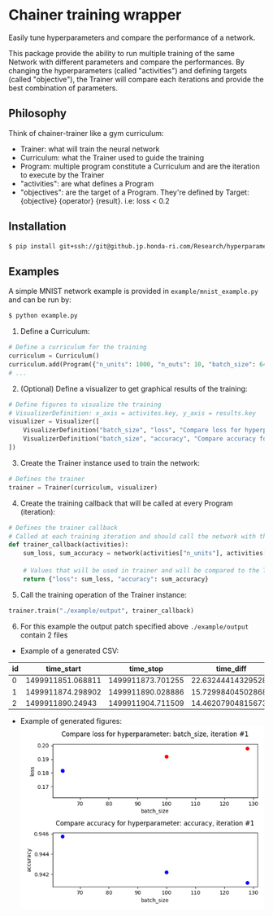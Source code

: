 # Chainer training wrapper
Easily tune hyperparameters and compare the performance of a network.

This package provide the ability to run multiple training of the same Network with different parameters and compare the performances.
By changing the hyperparameters (called "activities") and defining targets (called "objective"), the Trainer will compare each iterations and provide the best combination of parameters.

## Philosophy
Think of chainer-trainer like a gym curriculum:
* Trainer: what will train the neural network
* Curriculum: what the Trainer used to guide the training
* Program: multiple program constitute a Curriculum and are the iteration to execute by the Trainer
* "activities": are what defines a Program
* "objectives": are the target of a Program. They're defined by Target: {objective} {operator} {result}. i.e: loss < 0.2

## Installation
```bash
$ pip install git+ssh://git@github.jp.honda-ri.com/Research/hyperparameter-trainer.git
```

## Examples
A simple MNIST network example is provided in `example/mnist_example.py` and can be run by:
```bash
$ python example.py
```
1. Define a Curriculum:
```python
# Define a curriculum for the training
curriculum = Curriculum()
curriculum.add(Program({"n_units": 1000, "n_outs": 10, "batch_size": 64, "epoch": 1}, [Target.lte("loss", 0.19), Target.gte("accuracy", 0.941)]))
# ...
```
2. (Optional) Define a visualizer to get graphical results of the training:
```python
# Define figures to visualize the training
# VisualizerDefinition: x_axis = activites.key, y_axis = results.key
visualizer = Visualizer([
    VisualizerDefinition("batch_size", "loss", "Compare loss for hyperparameter: batch_size, iteration #1"),
    VisualizerDefinition("batch_size", "accuracy", "Compare accuracy for hyperparameter: accuracy, iteration #1")
])
```
3. Create the Trainer instance used to train the network:
```python
# Defines the trainer
trainer = Trainer(curriculum, visualizer)
```
4. Create the training callback that will be called at every Program (iteration):
```python
# Defines the trainer callback
# Called at each training iteration and should call the network with the parameters defined in the activity
def trainer_callback(activities):
    sum_loss, sum_accuracy = network(activities["n_units"], activities["n_outs"], activities["batch_size"], activities["epoch"])

    # Values that will be used in trainer and will be compared to the Targets
    return {"loss": sum_loss, "accuracy": sum_accuracy}
```
5. Call the training operation of the Trainer instance:
```python
trainer.train("./example/output", trainer_callback)
```
6. For this example the output patch specified above `./example/output` contain 2 files
* Example of a generated CSV:

| id | time_start | time_stop | time_diff | n_units_activity | epoch_activity | n_outs_activity | batch_size_activity | loss_objective | accuracy_objective | loss_result | accuracy_result | loss_evaluation | accuracy_evaluation |
|---|---|---|---|---|---|---|---|---|---|---|---|---|---|
| 0 | 1499911851.068811 | 1499911873.701255 | 22.632444143295288 | 1000 | 1 | 10 | 64 | 0.19 | 0.941 | 0.18154194204012553 | 0.9457333333333333 | True | True |
| 1 | 1499911874.298902 | 1499911890.028886 | 15.729984045028687 | 1000 | 1 | 10 | 100 | 0.19 | 0.941 | 0.19183134109402697 | 0.9421833368142446 | False | True |
| 2 | 1499911890.24943 | 1499911904.711509 | 14.462079048156738 | 1000 | 1 | 10 | 128 | 0.19 | 0.941 | 0.19775271045764287 | 0.9411333333333334 | False | True |
 
* Example of generated figures:
![figure](/example/output/20170713-111051.png)
